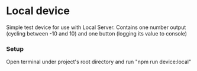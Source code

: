 # Local device
Simple test device for use with Local Server. Contains one number output (cycling between -10 and 10)
and one button (logging its value to console)

### Setup
Open terminal under project's root directory and run "npm run device:local"